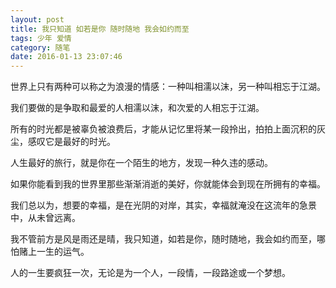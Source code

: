 ```yaml
---
layout: post
title: 我只知道 如若是你 随时随地 我会如约而至
tags: 少年 爱情
category: 随笔
date: 2016-01-13 23:07:46
---
```


世界上只有两种可以称之为浪漫的情感：一种叫相濡以沫，另一种叫相忘于江湖。

我们要做的是争取和最爱的人相濡以沫，和次爱的人相忘于江湖。

所有的时光都是被辜负被浪费后，才能从记忆里将某一段拎出，拍拍上面沉积的灰尘，感叹它是最好的时光。

人生最好的旅行，就是你在一个陌生的地方，发现一种久违的感动。

如果你能看到我的世界里那些渐渐消逝的美好，你就能体会到现在所拥有的幸福。

我们总以为，想要的幸福，是在光阴的对岸，其实，幸福就淹没在这流年的急景中，从未曾远离。

我不管前方是风是雨还是晴，我只知道，如若是你，随时随地，我会如约而至，哪怕赌上一生的运气。

人的一生要疯狂一次，无论是为一个人，一段情，一段路途或一个梦想。